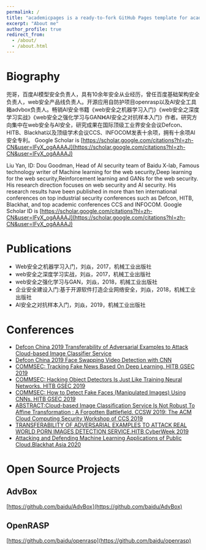 ```yaml
---
permalink: /
title: "academicpages is a ready-to-fork GitHub Pages template for academic personal websites"
excerpt: "About me"
author_profile: true
redirect_from: 
  - /about/
  - /about.html
---
```


# Biography

兜哥，百度AI模型安全负责人，具有10余年安全从业经历，曾任百度基础架构安全负责人，web安全产品线负责人。开源应用自防护项目openrasp以及AI安全工具箱advbox负责人。畅销AI安全书籍《web安全之机器学习入门》《web安全之深度学习实战》《web安全之强化学习与GAN》《AI安全之对抗样本入门》作者。研究方向集中在web安全与AI安全，研究成果在国际顶级工业界安全会议Defcon、HITB、Blackhat以及顶级学术会议CCS、INFOCOM发表十余项，拥有十余项AI安全专利。
Google Scholar is [https://scholar.google.com/citations?hl=zh-CN&user=IFyX_ogAAAAJ](https://scholar.google.com/citations?hl=zh-CN&user=IFyX_ogAAAAJ)


Liu Yan, ID: Dou Goodman, Head of AI security team of Baidu X-lab, Famous technology writer of Machine learning for the web security,Deep learning for the web security,Reinforcement learning and GANs for the web security. His research direction focuses on web security and AI security. His research results have been published in more than ten international conferences on top industrial security conferences such as Defcon, HITB, Blackhat, and top academic conferences CCS and INFOCOM. Google Scholar ID is [https://scholar.google.com/citations?hl=zh-CN&user=IFyX_ogAAAAJ](https://scholar.google.com/citations?hl=zh-CN&user=IFyX_ogAAAAJ)

# Publications

- Web安全之机器学习入门，刘焱，2017，机械工业出版社 
- web安全之深度学习实战，刘焱，2017，机械工业出版社
- web安全之强化学习与GAN，刘焱，2018，机械工业出版社
- 企业安全建设入门:基于开源软件打造企业网络安全，刘焱，2018，机械工业出版社
- AI安全之对抗样本入门，刘焱，2019，机械工业出版社 

# Conferences

- [Defcon China 2019  Transferability of Adversarial Examples to Attack Cloud-based Image Classifier Service](https://www.defcon.org/html/dc-china-1/dc-cn-1-speakers.html) 
- [Defcon China 2019  Face Swapping Video Detection with CNN ](https://www.defcon.org/html/dc-china-1/dc-cn-1-speakers.html) 
- [COMMSEC: Tracking Fake News Based On Deep Learning. HITB GSEC 2019](https://gsec.hitb.org/sg2019/sessions/commsec-tracking-fake-news-based-on-deep-learning/)
- [COMMSEC: Hacking Object Detectors Is Just Like Training Neural Networks. HITB GSEC 2019](https://gsec.hitb.org/sg2019/sessions/commsec-hacking-object-detectors-is-just-like-training-neural-networks/)
- [COMMSEC: How to Detect Fake Faces (Manipulated Images) Using CNNs. HITB GSEC 2019](https://gsec.hitb.org/sg2019/sessions/commsec-how-to-detect-fake-faces-manipulated-images-using-cnns/)
- [ABSTRACT:Cloud-based Image Classification Service Is Not Robust To Affine Transformation : A Forgotten Battlefield. CCSW 2019: The ACM Cloud Computing Security Workshop of CCS 2019](https://ccsw.io/#speakers)
- [TRANSFERABILITY OF ADVERSARIAL EXAMPLES TO ATTACK REAL WORLD PORN IMAGES DETECTION SERVICE.HITB CyberWeek 2019](https://cyberweek.ae/session/transferability-of-adversarial-examples-to-attack-real-world-porn-images-detection-service/)
- [Attacking and Defending Machine Learning Applications of Public Cloud.Blackhat Asia 2020](https://www.blackhat.com/asia-20/briefings/schedule/#attacking-and-defending-machine-learning-applications-of-public-cloud-18725)

# Open Source Projects
 
## AdvBox
 
  [https://github.com/baidu/AdvBox](https://github.com/baidu/AdvBox)
 
## OpenRASP

 [https://github.com/baidu/openrasp](https://github.com/baidu/openrasp) 

